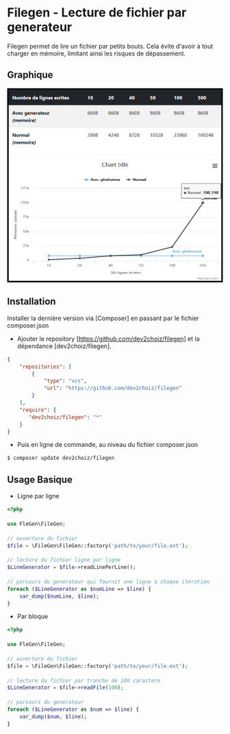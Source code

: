 # Filegen - Lecture de fichier par generateur

Filegen permet de lire un fichier par petits bouts.
Cela évite d'avoir à tout charger en mémoire,
limitant ainsi les risques de dépassement.


## Graphique
![alt text](https://raw.githubusercontent.com/Dev2Choiz/filegen/master/graph.png)


## Installation

Installer la dernière version via [Composer] en passant par le fichier composer.json

- Ajouter le repository [https://github.com/dev2choiz/filegen] et la dépendance [dev2choiz/filegen].
```composer.json
{
    "repositories": [
        {
            "type": "vcs",
            "url": "https://github.com/dev2choiz/filegen"
        }
    ],
    "require": {
       "dev2choiz/filegen": "*"
    }
}
```
- Puis en ligne de commande, au niveau du fichier composer.json
```bash
$ composer update dev2choiz/filegen
```

## Usage Basique
- Ligne par ligne
```php
<?php

use FleGen\FileGen;

// ouverture du fichier
$file = \FileGen\FileGen::factory('path/to/your/file.ext');

// lecture du fichier ligne par ligne
$LineGenerator = $file->readLinePerLine();

// parcours du generateur qui fournit une ligne à chaque itération
foreach ($LineGenerator as $numLine => $line) {
    var_dump($numLine, $line);
}
```
- Par bloque
```php
<?php

use FleGen\FileGen;

// ouverture du fichier
$file = \FileGen\FileGen::factory('path/to/your/file.ext');

// lecture du fichier par tranche de 100 caractere
$LineGenerator = $file->readFile(100);

// parcours du generateur
foreach ($LineGenerator as $num => $line) {
    var_dump($num, $line);
}
```
